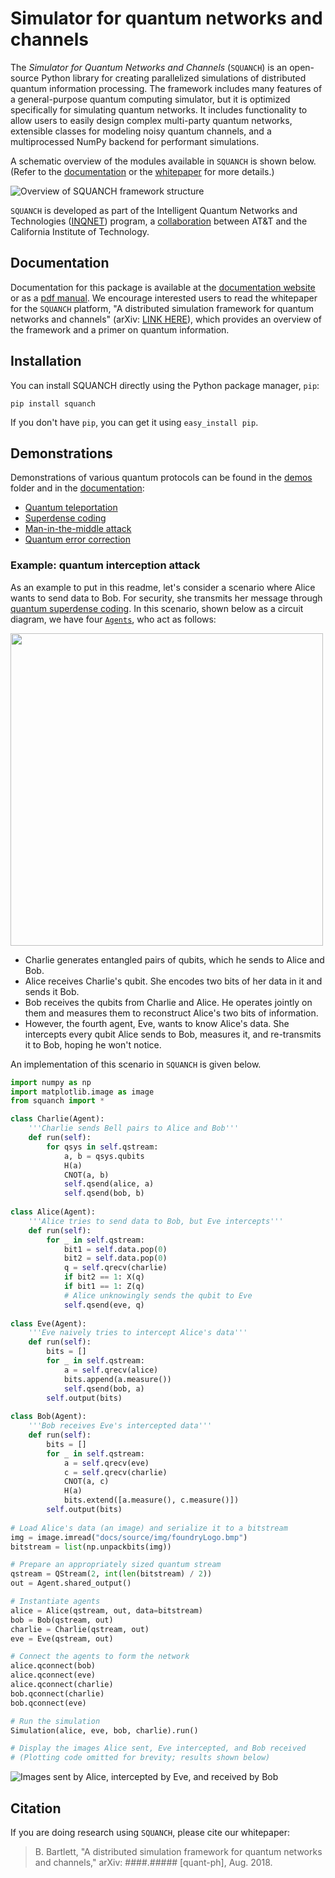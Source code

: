 # Simulator for quantum networks and channels

<!-- images are hard-linked so they will show up on pypi page -->

The _Simulator for Quantum Networks and Channels_ (`SQUANCH`) is an open-source Python library for creating parallelized simulations of distributed quantum information processing. The framework includes many features of a general-purpose quantum computing simulator, but it is optimized specifically for simulating quantum networks. It includes functionality to allow users to easily design complex multi-party quantum networks, extensible classes for modeling noisy quantum channels, and a multiprocessed NumPy backend for performant simulations.

A schematic overview of the modules available in `SQUANCH` is shown below. (Refer to the [documentation](https://att-innovate.github.io/squanch/) or the [whitepaper](link) for more details.)

![Overview of SQUANCH framework structure](https://raw.githubusercontent.com/att-innovate/squanch/master/docs/source/img/moduleOverview.png)

`SQUANCH` is developed as part of the Intelligent Quantum Networks and Technologies ([INQNET](http://inqnet.caltech.edu)) program, a [collaboration](http://about.att.com/story/beyond_quantum_computing.html) between AT&T and the California Institute of Technology. 

## Documentation

Documentation for this package is available at the [documentation website](https://att-innovate.github.io/squanch/) or as a [pdf manual](/docs/SQUANCH.pdf). We encourage interested users to read the whitepaper for the `SQUANCH` platform, "A distributed simulation framework for quantum networks and channels" (arXiv: [LINK HERE](https://arxiv.org/abs/BLAH)), which provides an overview of the framework and a primer on quantum information.

## Installation 

You can install SQUANCH directly using the Python package manager, `pip`:

```
pip install squanch
```

If you don't have `pip`, you can get it using `easy_install pip`.

## Demonstrations

Demonstrations of various quantum protocols can be found in the [demos](/demos) folder and in the [documentation](https://att-innovate.github.io/squanch/demos.html):

- [Quantum teleportation](https://att-innovate.github.io/squanch/demos/quantum-teleportation.html)
- [Superdense coding](https://att-innovate.github.io/squanch/demos/superdense-coding.html)
- [Man-in-the-middle attack](https://att-innovate.github.io/squanch/demos/man-in-the-middle.html)
- [Quantum error correction](https://att-innovate.github.io/squanch/demos/quantum-error-correction.html)

### Example: quantum interception attack

As an example to put in this readme, let's consider a scenario where Alice wants to send data to Bob. For security, she transmits her message through [quantum superdense coding](https://en.wikipedia.org/wiki/Superdense_coding). In this scenario, shown below as a circuit diagram, we have four [`Agents`](https://att-innovate.github.io/squanch/getting-started.html#using-agents-in-your-simulations), who act as follows:

<img src="https://raw.githubusercontent.com/att-innovate/squanch/master/docs/source/img/man-in-middle-circuit.png" width=500>

- Charlie generates entangled pairs of qubits, which he sends to Alice and Bob.
- Alice receives Charlie's qubit. She encodes two bits of her data in it and sends it Bob.
- Bob receives the qubits from Charlie and Alice. He operates jointly on them and measures them to reconstruct Alice's two bits of information.
- However, the fourth agent, Eve, wants to know Alice's data. She intercepts every qubit Alice sends to Bob, measures it, and re-transmits it to Bob, hoping he won't notice.

An implementation of this scenario in `SQUANCH` is given below.

```python
import numpy as np
import matplotlib.image as image
from squanch import *

class Charlie(Agent):
    '''Charlie sends Bell pairs to Alice and Bob'''
    def run(self):
        for qsys in self.qstream:
            a, b = qsys.qubits
            H(a)
            CNOT(a, b)
            self.qsend(alice, a)
            self.qsend(bob, b)
            
class Alice(Agent):
    '''Alice tries to send data to Bob, but Eve intercepts'''
    def run(self):
        for _ in self.qstream:
            bit1 = self.data.pop(0)
            bit2 = self.data.pop(0)
            q = self.qrecv(charlie)
            if bit2 == 1: X(q)
            if bit1 == 1: Z(q)
            # Alice unknowingly sends the qubit to Eve
            self.qsend(eve, q) 
            
class Eve(Agent):
    '''Eve naively tries to intercept Alice's data'''
    def run(self):
        bits = [] 
        for _ in self.qstream:
            a = self.qrecv(alice)
            bits.append(a.measure())
            self.qsend(bob, a)
        self.output(bits)
            
class Bob(Agent):
    '''Bob receives Eve's intercepted data'''
    def run(self):
        bits = []
        for _ in self.qstream:
            a = self.qrecv(eve)
            c = self.qrecv(charlie)
            CNOT(a, c)
            H(a)
            bits.extend([a.measure(), c.measure()])
        self.output(bits)
    
# Load Alice's data (an image) and serialize it to a bitstream
img = image.imread("docs/source/img/foundryLogo.bmp") 
bitstream = list(np.unpackbits(img))

# Prepare an appropriately sized quantum stream
qstream = QStream(2, int(len(bitstream) / 2))
out = Agent.shared_output()

# Instantiate agents
alice = Alice(qstream, out, data=bitstream)
bob = Bob(qstream, out)
charlie = Charlie(qstream, out)
eve = Eve(qstream, out)

# Connect the agents to form the network
alice.qconnect(bob)
alice.qconnect(eve)
alice.qconnect(charlie)
bob.qconnect(charlie)
bob.qconnect(eve)

# Run the simulation
Simulation(alice, eve, bob, charlie).run()

# Display the images Alice sent, Eve intercepted, and Bob received
# (Plotting code omitted for brevity; results shown below)
``` 

![Images sent by Alice, intercepted by Eve, and received by Bob](https://raw.githubusercontent.com/att-innovate/squanch/master/docs/source/img/man-in-the-middle-results.png)

## Citation

If you are doing research using `SQUANCH`, please cite our whitepaper:

> B. Bartlett, "A distributed simulation framework for quantum networks and channels," arXiv: ####.##### [quant-ph], Aug. 2018.
